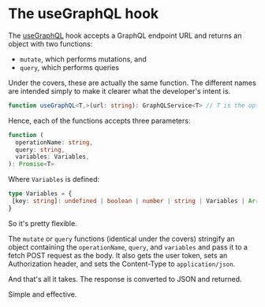 <!-- markdownlint-disable-next-line no-inline-html -->
<h1 id="top">The useGraphQL hook</h1>

The [useGraphQL](/src/services/useGraphQL/index.tsx) hook accepts a GraphQL endpoint URL and returns an object with two functions:

* `mutate`, which performs mutations, and
* `query`, which performs queries

Under the covers, these are actually the same function. The different names are intended simply to make it clearer what the developer's intent is.

```ts
function useGraphQL<T,>(url: string): GraphQLService<T> // T is the optional return type
```

Hence, each of the functions accepts three parameters:

```ts
function (
  operationName: string,
  query: string,
  variables: Variables,
): Promise<T>
```

Where `Variables` is defined:

```ts
type Variables = {
 [key: string]: undefined | boolean | number | string | Variables | Array<Variables>
}
```

So it's pretty flexible.

The `mutate` or `query` functions (identical under the covers) stringify an object containing the `operationName`, `query`, and `variables` and pass it to a fetch POST request as the body. It also gets the user token, sets an Authorization header, and sets the Content-Type to `application/json`.

And that's all it takes. The response is converted to JSON and returned.

Simple and effective.
